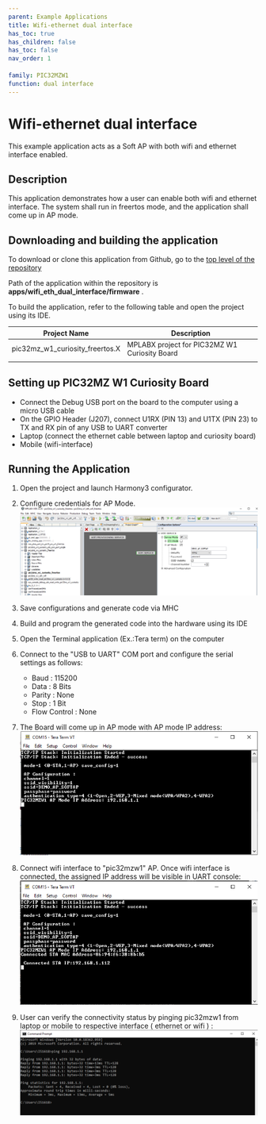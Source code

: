 ```yaml
---
parent: Example Applications
title: Wifi-ethernet dual interface
has_toc: true
has_children: false
has_toc: false
nav_order: 1

family: PIC32MZW1
function: dual interface
---
```


# Wifi-ethernet dual interface

This example application acts as a Soft AP with both wifi and ethernet interface enabled.

## Description

This application demonstrates how a user can enable both wifi and ethernet interface. The system shall run in freertos mode, and the application shall come up in AP mode.

## Downloading and building the application

To download or clone this application from Github, go to the [top level of the repository](https://github.com/Microchip-MPLAB-Harmony/wireless)


Path of the application within the repository is **apps/wifi_eth_dual_interface/firmware** .

To build the application, refer to the following table and open the project using its IDE.

| Project Name      | Description                                    |
| ----------------- | ---------------------------------------------- |
| pic32mz_w1_curiosity_freertos.X | MPLABX project for PIC32MZ W1 Curiosity Board |
|||

## Setting up PIC32MZ W1 Curiosity Board

- Connect the Debug USB port on the board to the computer using a micro USB cable
- On the GPIO Header (J207), connect U1RX (PIN 13) and U1TX (PIN 23) to TX and RX pin of any USB to UART converter
- Laptop (connect the ethernet cable between laptop and curiosity board)
- Mobile (wifi-interface)

## Running the Application

1. Open the project and launch Harmony3 configurator.
2.	Configure credentials for AP Mode.
![MHC](images/configurator.png)
3.	Save configurations and generate code via MHC 
4.	Build and program the generated code into the hardware using its IDE
5. Open the Terminal application (Ex.:Tera term) on the computer
6. Connect to the "USB to UART" COM port and configure the serial settings as follows:
    - Baud : 115200
    - Data : 8 Bits
    - Parity : None
    - Stop : 1 Bit
    - Flow Control : None

7.	The Board will come up in AP mode with AP mode IP address: 
![Console](images/dual_interface_AP_mode_console.png)

8.	Connect wifi interface to "pic32mzw1" AP. Once wifi interface is connected, the assigned IP address will be visible in UART console:
![Console](images/dual_interface_wifi_connected_console.png)

9.  User can verify the connectivity status by pinging pic32mzw1 from laptop or mobile to respective interface ( ethernet or wifi ) :
![Console](images/dual_interface_wifi_ping_console.png)